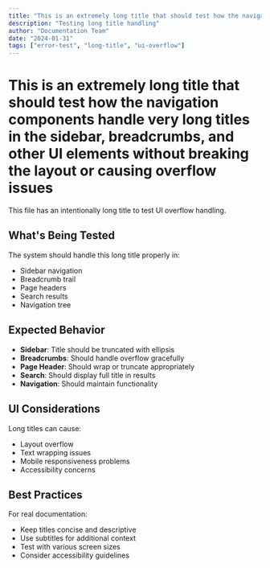 ```yaml
---
title: "This is an extremely long title that should test how the navigation components handle very long titles in the sidebar, breadcrumbs, and other UI elements without breaking the layout or causing overflow issues"
description: "Testing long title handling"
author: "Documentation Team"
date: "2024-01-31"
tags: ["error-test", "long-title", "ui-overflow"]
---
```


# This is an extremely long title that should test how the navigation components handle very long titles in the sidebar, breadcrumbs, and other UI elements without breaking the layout or causing overflow issues

This file has an intentionally long title to test UI overflow handling.

## What's Being Tested

The system should handle this long title properly in:
- Sidebar navigation
- Breadcrumb trail
- Page headers
- Search results
- Navigation tree

## Expected Behavior

- **Sidebar**: Title should be truncated with ellipsis
- **Breadcrumbs**: Should handle overflow gracefully
- **Page Header**: Should wrap or truncate appropriately
- **Search**: Should display full title in results
- **Navigation**: Should maintain functionality

## UI Considerations

Long titles can cause:
- Layout overflow
- Text wrapping issues
- Mobile responsiveness problems
- Accessibility concerns

## Best Practices

For real documentation:
- Keep titles concise and descriptive
- Use subtitles for additional context
- Test with various screen sizes
- Consider accessibility guidelines 